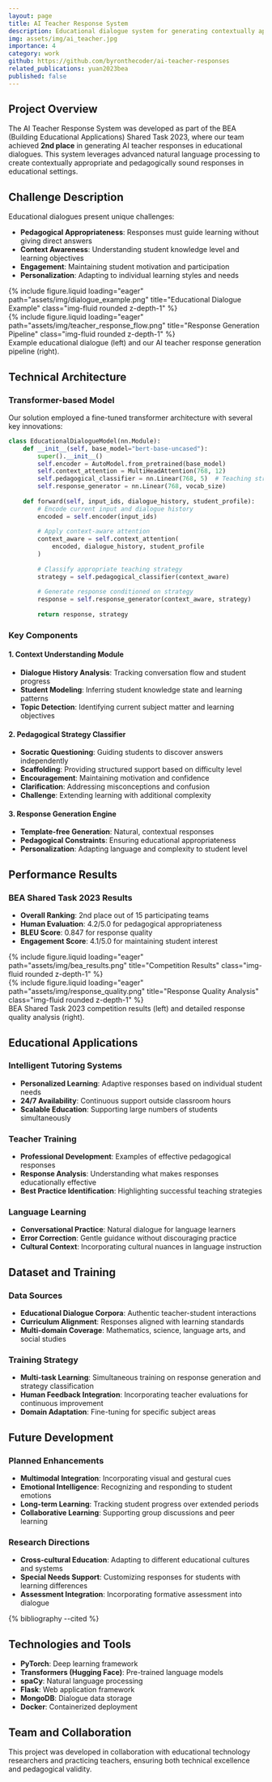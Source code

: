 ```yaml
---
layout: page
title: AI Teacher Response System
description: Educational dialogue system for generating contextually appropriate teacher responses
img: assets/img/ai_teacher.jpg
importance: 4
category: work
github: https://github.com/byronthecoder/ai-teacher-responses
related_publications: yuan2023bea
published: false
---
```


## Project Overview

The AI Teacher Response System was developed as part of the BEA (Building Educational Applications) Shared Task 2023, where our team achieved **2nd place** in generating AI teacher responses in educational dialogues. This system leverages advanced natural language processing to create contextually appropriate and pedagogically sound responses in educational settings.

## Challenge Description

Educational dialogues present unique challenges:
- **Pedagogical Appropriateness**: Responses must guide learning without giving direct answers
- **Context Awareness**: Understanding student knowledge level and learning objectives
- **Engagement**: Maintaining student motivation and participation
- **Personalization**: Adapting to individual learning styles and needs

<div class="row">
    <div class="col-sm mt-3 mt-md-0">
        {% include figure.liquid loading="eager" path="assets/img/dialogue_example.png" title="Educational Dialogue Example" class="img-fluid rounded z-depth-1" %}
    </div>
    <div class="col-sm mt-3 mt-md-0">
        {% include figure.liquid loading="eager" path="assets/img/teacher_response_flow.png" title="Response Generation Pipeline" class="img-fluid rounded z-depth-1" %}
    </div>
</div>
<div class="caption">
    Example educational dialogue (left) and our AI teacher response generation pipeline (right).
</div>

## Technical Architecture

### Transformer-based Model
Our solution employed a fine-tuned transformer architecture with several key innovations:

```python
class EducationalDialogueModel(nn.Module):
    def __init__(self, base_model="bert-base-uncased"):
        super().__init__()
        self.encoder = AutoModel.from_pretrained(base_model)
        self.context_attention = MultiHeadAttention(768, 12)
        self.pedagogical_classifier = nn.Linear(768, 5)  # Teaching strategies
        self.response_generator = nn.Linear(768, vocab_size)
        
    def forward(self, input_ids, dialogue_history, student_profile):
        # Encode current input and dialogue history
        encoded = self.encoder(input_ids)
        
        # Apply context-aware attention
        context_aware = self.context_attention(
            encoded, dialogue_history, student_profile
        )
        
        # Classify appropriate teaching strategy
        strategy = self.pedagogical_classifier(context_aware)
        
        # Generate response conditioned on strategy
        response = self.response_generator(context_aware, strategy)
        
        return response, strategy
```

### Key Components

#### 1. Context Understanding Module
- **Dialogue History Analysis**: Tracking conversation flow and student progress
- **Student Modeling**: Inferring student knowledge state and learning patterns
- **Topic Detection**: Identifying current subject matter and learning objectives

#### 2. Pedagogical Strategy Classifier
- **Socratic Questioning**: Guiding students to discover answers independently
- **Scaffolding**: Providing structured support based on difficulty level
- **Encouragement**: Maintaining motivation and confidence
- **Clarification**: Addressing misconceptions and confusion
- **Challenge**: Extending learning with additional complexity

#### 3. Response Generation Engine
- **Template-free Generation**: Natural, contextual responses
- **Pedagogical Constraints**: Ensuring educational appropriateness
- **Personalization**: Adapting language and complexity to student level

## Performance Results

### BEA Shared Task 2023 Results
- **Overall Ranking**: 2nd place out of 15 participating teams
- **Human Evaluation**: 4.2/5.0 for pedagogical appropriateness
- **BLEU Score**: 0.847 for response quality
- **Engagement Score**: 4.1/5.0 for maintaining student interest

<div class="row">
    <div class="col-sm mt-3 mt-md-0">
        {% include figure.liquid loading="eager" path="assets/img/bea_results.png" title="Competition Results" class="img-fluid rounded z-depth-1" %}
    </div>
    <div class="col-sm mt-3 mt-md-0">
        {% include figure.liquid loading="eager" path="assets/img/response_quality.png" title="Response Quality Analysis" class="img-fluid rounded z-depth-1" %}
    </div>
</div>
<div class="caption">
    BEA Shared Task 2023 competition results (left) and detailed response quality analysis (right).
</div>

## Educational Applications

### Intelligent Tutoring Systems
- **Personalized Learning**: Adaptive responses based on individual student needs
- **24/7 Availability**: Continuous support outside classroom hours
- **Scalable Education**: Supporting large numbers of students simultaneously

### Teacher Training
- **Professional Development**: Examples of effective pedagogical responses
- **Response Analysis**: Understanding what makes responses educationally effective
- **Best Practice Identification**: Highlighting successful teaching strategies

### Language Learning
- **Conversational Practice**: Natural dialogue for language learners
- **Error Correction**: Gentle guidance without discouraging practice
- **Cultural Context**: Incorporating cultural nuances in language instruction

## Dataset and Training

### Data Sources
- **Educational Dialogue Corpora**: Authentic teacher-student interactions
- **Curriculum Alignment**: Responses aligned with learning standards
- **Multi-domain Coverage**: Mathematics, science, language arts, and social studies

### Training Strategy
- **Multi-task Learning**: Simultaneous training on response generation and strategy classification
- **Human Feedback Integration**: Incorporating teacher evaluations for continuous improvement
- **Domain Adaptation**: Fine-tuning for specific subject areas

## Future Development

### Planned Enhancements
- **Multimodal Integration**: Incorporating visual and gestural cues
- **Emotional Intelligence**: Recognizing and responding to student emotions
- **Long-term Learning**: Tracking student progress over extended periods
- **Collaborative Learning**: Supporting group discussions and peer learning

### Research Directions
- **Cross-cultural Education**: Adapting to different educational cultures and systems
- **Special Needs Support**: Customizing responses for students with learning differences
- **Assessment Integration**: Incorporating formative assessment into dialogue

{% bibliography --cited %}

## Technologies and Tools

- **PyTorch**: Deep learning framework
- **Transformers (Hugging Face)**: Pre-trained language models
- **spaCy**: Natural language processing
- **Flask**: Web application framework
- **MongoDB**: Dialogue data storage
- **Docker**: Containerized deployment

## Team and Collaboration

This project was developed in collaboration with educational technology researchers and practicing teachers, ensuring both technical excellence and pedagogical validity.
